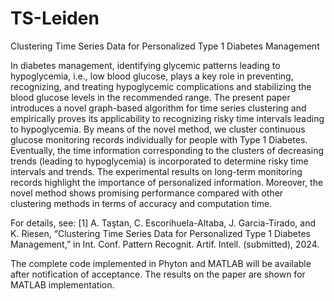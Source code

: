 # TS-Leiden
Clustering Time Series Data for Personalized Type 1 Diabetes Management

In diabetes management, identifying glycemic patterns leading to hypoglycemia, i.e., low blood glucose, plays a key role in preventing, recognizing, and treating hypoglycemic complications and stabilizing the blood glucose levels in the recommended range. The present paper introduces a novel graph-based algorithm for time series clustering and empirically proves its applicability to recognizing risky time intervals leading to hypoglycemia. By means of the novel method, we cluster continuous glucose monitoring records individually for people with Type 1 Diabetes. Eventually, the time information corresponding to the clusters of decreasing trends (leading to hypoglycemia) is incorporated to determine risky time intervals and trends. The experimental results on long-term monitoring records highlight the importance of personalized information. Moreover, the novel method shows promising performance compared with other clustering methods in terms of accuracy and computation time.

For details, see:
[1] A. Taştan, C. Escorihuela-Altaba, J. Garcia-Tirado, and K. Riesen, “Clustering Time Series Data for Personalized Type 1 Diabetes Management,” in Int. Conf. Pattern Recognit. Artif. Intell. (submitted), 2024.

The complete code implemented in Phyton and MATLAB will be available after notification of acceptance. The results on the paper are shown for MATLAB implementation.
